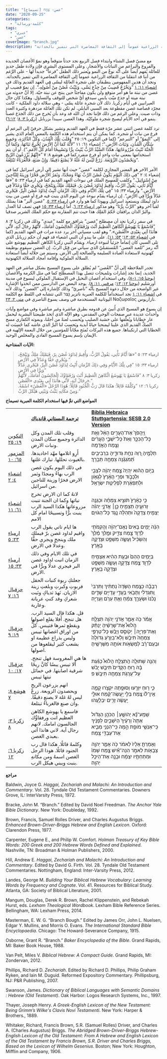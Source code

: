 ```yaml
---
title: "غصن- צֶמַח [تسيماخ]"
date: "2020-09-25"
categories:
  - "كلمة-ورسالة"
tags:
  - "عبري"
  - "غصن"
coverImage: "branch.jpg"
description: "مع مضيّ فصل الشتاء وابتداء فصل الربيع نجد حدثاً متوقعاً وهو نموّ الأغصان الجديدة والفروع والبراعم من النباتات والأشجار. وعلى المستوى البشري فإن ولادة طفل جديدٍ للعائلة يُفهم أيضاً على أنَّه نوعٌ من النمو ويُعتبر ذلك الطفل ”فرعاً“ جديداً لها - على الرَّغم من أننا قد انتقلنا من الثقافة الزراعية عموماً إلى الثقافة المعاصرة التي تتميز بالحداثة."
---
```

مع مضيّ فصل الشتاء وابتداء فصل الربيع نجد حدثاً متوقعاً وهو نموّ الأغصان الجديدة والفروع والبراعم من النباتات والأشجار. وعلى المستوى البشري فإن ولادة طفل جديدٍ للعائلة يُفهم أيضاً على أنَّه نوعٌ من النمو ويُعتبر ذلك الطفل ”فرعاً“ جديداً لها - على الرَّغم من أننا قد انتقلنا من الثقافة الزراعية عموماً إلى الثقافة المعاصرة التي تتميز بالحداثة. ونجد أن هذين المفهومين ينطبقان على شجرة العائلة ليسّى في العهد القديم وذلك في [اشعياء ١١: ١](https://biblia.com/books/ar-vandyke/is11.1) ”وَيَخْرُجُ قَضِيبٌ مِنْ جِذْعِ يَسَّى، وَيَنْبُتُ غُصْنٌ مِنْ أُصُولِهِ،“. إن نموّ قضيب أو غصن من نبتة ما هو أمر متوقع ولن يكون مفاجئاً حين ينتج عن نبتة حيّة. إلا أنَّ حدوثه من نبتة ميتة أو جذع ميّت يابس سيدفع أيَّ شخص للتوقف والتساؤل. وهكذا كان حال العبرانيين في أيام زكريا. ذلك لأن شجرة عائلة يسّى - وهي سلالة داود الملكية - كانت مجرّد قصاصة غصن مقطوعة بعد السبي البابلي. لم تكن تلك العائلة مزدهرة وكثيرة العدد وذات صيت. وعلى الرغم من ذلك فإننا نجد أن الله قد وعد بأن يُخرج من ذلك الجذع غصناً ينمو في أحد الأيام ليصبح شجرة ملوكيّة. وهذا الغصن سيبدأ بزربابل ([زكريا ٣: ٨](https://biblia.com/books/ar-vandyke/zech3.8)؛ [٦:١٢](https://biblia.com/books/ar-vandyke/zech12.6)).

ترد كلمة غصن اثنتي عشر مرّة فقط في العهد القديم وتشير بشكل حرفيّ إلى البرعم أو فرع من نبات أو شجرة. كما يمكن أن يتم استخدام هذه الكلمة بالمعنى العام الذي يشير إلى ”النموّ“ أو ”التبرعم“ (كما في التكوين ١٩: ٢٥ ”وَقَلَبَ تِلْكَ الْمُدُنَ، وَكُلَّ الدَّائِرَةِ، وَجَمِيعَ سُكَّانِ الْمُدُنِ، وَنَبَاتَ الأَرْضِ.“؛ إشعياء ٦١: ١١ ”لأَنَّهُ كَمَا أَنَّ الأَرْضَ تُخْرِجُ نَبَاتَهَا، وَكَمَا أَنَّ الْجَنَّةَ تُنْبِتُ مَزْرُوعَاتِهَا، هكَذَا السَّيِّدُ الرَّبُّ يُنْبِتُ بِرًّا وَتَسْبِيحًا أَمَامَ كُلِّ الأُمَمِ.“). أو أن يتم استخدامها بمعنى نبات واحدٍ أو فرع منفرد كما في هوشع ٨: ٧ ”«إِنَّهُمْ يَزْرَعُونَ الرِّيحَ وَيَحْصُدُونَ الزَّوْبَعَةَ. زَرْعٌ لَيْسَ لَهُ غَلَّةٌ لاَ يَصْنَعُ دَقِيقًا. وَإِنْ صَنَعَ، فَالْغُرَبَاءُ تَبْتَلِعُهُ“.

الأمر الآخر هو المعنى المجازي لكلمة ”غصن“ حيث أنها تشير إلى أرض اسرائيل كما في إشعياء ٤: ٢ ”فِي ذلِكَ الْيَوْمِ يَكُونُ غُصْنُ الرَّبِّ بَهَاءً وَمَجْدًا، وَثَمَرُ الأَرْضِ فَخْرًا وَزِينَةً لِلنَّاجِينَ مِنْ إِسْرَائِيلَ.“ وكلقب للمسيح الملك في نبوءات العهد القديم كما في ارمياء ٢٣: ٥ ”«هَا أَيَّامٌ تَأْتِي، يَقُولُ الرَّبُّ، وَأُقِيمُ لِدَاوُدَ غُصْنَ بِرّ، فَيَمْلِكُ مَلِكٌ وَيَنْجَحُ، وَيُجْرِي حَقًّا وَعَدْلاً فِي الأَرْضِ.“ وارمياء ٣٣: ١٥ ”فِي تِلْكَ الأَيَّامِ وَفِي ذلِكَ الزَّمَانِ أُنْبِتُ لِدَاوُدَ غُصْنَ الْبِرِّ، فَيُجْرِي عَدْلاً وَبِرًّا فِي الأَرْضِ“. إن ارمياء يقدّم نبوءة عن اليوم الذي ينبت فيه فرع أو غصن من بيت داود ليملك ويستعيد اسرائيل ويهوذا كما هو وارد في [ارمياء ٢٣: ٥](https://biblia.com/books/ar-vandyke/jer23.5). ”غصن البر“ هذا يمتلك لقباً آخر وهو ”الرَّبُّ بِرُّنَا“ وهو مذكور [ارمياء ٢٣: ٦](https://biblia.com/books/ar-vandyke/jer23.6). أما [ارمياء ٣٣: ١٥](https://biblia.com/books/ar-vandyke/jer23.15) فهي تصف لنا العدل والبرّ الذان يرافقان حُكمَ المَلِك هذا حيث تتم المقارنة مع حكم الملك الشرير صدقيا.

في سفر زكريا نجد أن مصطلح ”غصن“ يترافق مع كلمة ”عبدي“ وذلك في زكريا ٣: ٨ ”فَاسْمَعْ يَا يَهُوشَعُ الْكَاهِنُ الْعَظِيمُ أَنْتَ وَرُفَقَاؤُكَ الْجَالِسُونَ أَمَامَكَ، لأَنَّهُمْ رِجَالُ آيَةٍ، لأَنِّي هأَنَذَا آتِي بِعَبْدِي «الْغُصْنِ».“ وهو لقب مسياني آخر يرد عدة مرات في العهد القديم (كما في [اشعياء ٥٢: ١٣](https://biblia.com/books/ar-vandyke/is52.13)؛ [٥٣: ١١](https://biblia.com/books/ar-vandyke/is53.11)). على ما يبدو أن النبي اشعياء قد فهم أن حكم زربابل الذي تلى السبي كان إتماماً جزئياً لنبوءة ارمياء. ويقدّم النبي زكريا الكاهن العظيم يهوشع على أنَّه رمز ”للعبد الغصن“ المُستقبليّ الذي سيأتي من قِبَل الربّ. إن الغضن سيقوم بوظيفة كهنوتية لاستعادة العبادة السليمة والصالحة إلى الأرض. وسيتم من خلاله أيضاً استعادة السلالة الملوكية وإقامة أمجاد السلالة الكهنوتية.

تجدر الملاحظة إلى أنَّ ”الغُصن“ لم يُطلق على يسوع المسيح بشكل مباشر في العهد الجديد، إنما نجد إشارات وتلميحات تتصل بهذا المصطلح كما في مثل الكرمة والأغصان ([يوحنا ١٥: ١-٨](https://biblia.com/books/ar-vandyke/john15.1-8))، وفي استخدام أغصان النخيل في الإستقبال الملوكي ليسوع في مدينة أورشليم ([يوحنا ١٢: ١٣](https://biblia.com/books/ar-vandyke/john12.13)؛ [مرقس ١١: ٨](https://biblia.com/books/ar-vandyke/mark11.8)). يوجد البعض من الدارسين ممن اتخذوا الإشارة غير الواضحة من خلال دعوة المسيح بأنَّه ”ناصريّ“ وذلك كإشارة إلى ”الغصن“ وذلك لأنه في [اشعياء ١١: ١](https://biblia.com/books/ar-vandyke/is11.1) نجد استخداماً للكلمة العبرية ناتزير נֵ֖צֶר التي تتشابه في اللفظ مع الكلمة اليونانية المستخدمة في وصف يسوع الناصري في [متى ٢: ٢٣](https://biblia.com/books/ar-vandyke/2.23) Ναζωραῖος نازاريوس.

إن يسوع هو المسيح الذي أُنبئ عن قدومه بطرق مباشرة وغير مباشرة وفي مواضع وآيات وأحداث عديدة عبر صفحات الوحي المقدس، وهو الإله الذي اتخذ طبيعتنا البشرية ليحمل عار خطايانا ويُعلِّقها على خشبة الصليب ويُحسب لعنةً من أجلنا، وبموته الكفاري مسح الصكَّ القديم الذي علينا ليمنحنا حياةً أبدية ويَحسبَ لنا البرَّ الذي عاشه كما حُسِبَت له الخطايا التي ارتكبناها. جميع هذه البركات تُمنَح مجّاناً للمؤمنين من خلال النعمة الإلهية في الإيمان بإسم يسوع المسيح الفادي والمخلص الوحيد.

**الآيات المفتاحية:**

> ارمياء ٢٣: ٥ ”«هَا أَيَّامٌ تَأْتِي، يَقُولُ الرَّبُّ، وَأُقِيمُ لِدَاوُدَ غُصْنَ بِرّ، فَيَمْلِكُ مَلِكٌ وَيَنْجَحُ، وَيُجْرِي حَقًّا وَعَدْلاً فِي الأَرْضِ.“  
> ارمياء ٣٣: ١٥ ”فِي تِلْكَ الأَيَّامِ وَفِي ذلِكَ الزَّمَانِ أُنْبِتُ لِدَاوُدَ غُصْنَ الْبِرِّ، فَيُجْرِي عَدْلاً وَبِرًّا فِي الأَرْضِ“  
> زكريا ٣: ٨ ”فَاسْمَعْ يَا يَهُوشَعُ الْكَاهِنُ الْعَظِيمُ أَنْتَ وَرُفَقَاؤُكَ الْجَالِسُونَ أَمَامَكَ، لأَنَّهُمْ رِجَالُ آيَةٍ، لأَنِّي هأَنَذَا آتِي بِعَبْدِي «الْغُصْنِ».“  
> زكريا ٦: ١٢ ”وَكَلِّمْهُ قَائِلاً: هكَذَا قَالَ رَبُّ الْجُنُودِ قَائِلاً: هُوَذَا الرَّجُلُ «الْغُصْنُ» اسْمُهُ. وَمِنْ مَكَانِهِ يَنْبُتُ وَيَبْنِي هَيْكَلَ الرَّبِّ.“

**المواضع التي تمَّ فيها استخدام الكلمة العبرية تسيماخ**

<table><tbody><tr><td><br></td><td><a href="https://ref.ly/logosres/ar-vandyke"><strong>ترجمة البستاني ڤاندياك</strong></a></td><td><a href="https://ref.ly/logosres/bhssesb"><strong>Biblia Hebraica Stuttgartensia: SESB 2.0 Version</strong></a></td></tr><tr><td><a href="https://ref.ly/logosref/Bible.Ge19.25">التكوين ١٩: ٢٥</a></td><td>وقلب تلك المدن وكل الدائرة وجميع سكان المدن ونبات الارض.</td><td>וַֽיַּהֲפֹךְ֙ אֶת־הֶעָרִ֣ים הָאֵ֔ל וְאֵ֖ת כָּל־הַכִּכָּ֑ר וְאֵת֙ כָּל־יֹשְׁבֵ֣י הֶעָרִ֔ים וְצֶ֖מַח הָאֲדָמָֽה׃</td></tr><tr><td><a href="https://ref.ly/logosref/Bible.Ps65.10">المزمور ٦٥: ١٠</a></td><td>أَرِو اتلامها مهّد اخاديدها. بالغيوث تحللها. تبارك غلتها.</td><td>תְּלָמֶ֣יהָ רַ֭וֵּה נַחֵ֣ת גְּדוּדֶ֑יהָ בִּרְבִיבִ֥ים תְּ֝מֹגְגֶ֗נָּה צִמְחָ֥הּ תְּבָרֵֽךְ׃</td></tr><tr><td><a href="https://ref.ly/logosref/Bible.Is4.2">اشعياء ٤: ٢</a></td><td>في ذلك اليوم يكون غصن الرب بهاءً ومجدًا وثمر الارض فخرًا وزينة للناجين من اسرائيل.</td><td>בַּיֹּ֣ום הַה֗וּא יִֽהְיֶה֙ צֶ֣מַח יְהוָ֔ה לִצְבִ֖י וּלְכָבֹ֑וד וּפְרִ֤י הָאָ֨רֶץ֙ לְגָאֹ֣ון וּלְתִפְאֶ֔רֶת לִפְלֵיטַ֖ת יִשְׂרָאֵֽל׃</td></tr><tr><td><a href="https://ref.ly/logosref/Bible.Is61.11">اشعياء ٦١: ١١</a></td><td>لانهُ كما ان الارض تخرج نباتها وكما ان الجنة تنبت مزروعاتها هكذا السيد الرب ينبت برًّا وتسبيحًا امام كل الامم</td><td>כִּ֤י כָאָ֨רֶץ֙ תֹּוצִ֣יא צִמְחָ֔הּ וּכְגַנָּ֖ה זֵרוּעֶ֣יהָ תַצְמִ֑יחַ כֵּ֣ן׀ אֲדֹנָ֣י יְהוִ֗ה יַצְמִ֤יחַ צְדָקָה֙ וּתְהִלָּ֔ה נֶ֖גֶד כָּל־הַגֹּויִֽם׃</td></tr><tr><td><a href="https://ref.ly/logosref/Bible.Je23.5">ارمياء ٢٣: ٥</a></td><td>ها ايام تاتي يقول الرب واقيم لداود غصن برّ فيملك ملك وينجح ويجري حقًّا وعدلًا في الارض.</td><td>הִנֵּ֨ה יָמִ֤ים בָּאִים֙ נְאֻם־יְהוָ֔ה וַהֲקִמֹתִ֥י לְדָוִ֖ד צֶ֣מַח צַדִּ֑יק וּמָ֤לַךְ מֶ֨לֶךְ֙ וְהִשְׂכִּ֔יל וְעָשָׂ֛ה מִשְׁפָּ֥ט וּצְדָקָ֖ה בָּאָֽרֶץ׃</td></tr><tr><td><a href="https://ref.ly/logosref/Bible.Je33.15">ارمياء ٣٣: ١٥</a></td><td>في تلك الايام وفي ذلك الزمان انبت لداود غصن البر فيجري عدلًا وبرًّا في الارض.</td><td>בַּיָּמִ֤ים הָהֵם֙ וּבָעֵ֣ת הַהִ֔יא אַצְמִ֥יחַ לְדָוִ֖ד צֶ֣מַח צְדָקָ֑ה וְעָשָׂ֛ה מִשְׁפָּ֥ט וּצְדָקָ֖ה בָּאָֽרֶץ׃</td></tr><tr><td><a href="https://ref.ly/logosref/Bible.Eze16.7">حزقيال ١٦: ٧</a></td><td>جعلتكِ ربوة كنبات الحقل فربوتِ وكبرتِ وبلغتِ زينة الازيان. نَهدَ ثدياكِ ونَبت شعركِ وقد كنتِ عريانة وعارية.</td><td>רְבָבָ֗ה כְּצֶ֤מַח הַשָּׂדֶה֙ נְתַתִּ֔יךְ וַתִּרְבִּי֙ וַֽתִּגְדְּלִ֔י וַתָּבֹ֖אִי בַּעֲדִ֣י עֲדָיִ֑ים שָׁדַ֤יִם נָכֹ֨נוּ֙ וּשְׂעָרֵ֣ךְ צִמֵּ֔חַ וְאַ֖תְּ עֵרֹ֥ם וְעֶרְיָֽה׃</td></tr><tr><td><a href="https://ref.ly/logosref/Bible.Eze17.9">حزقيال ١٩: ٩</a></td><td>قل. هكذا قال السيد الرب. هل تنجح. أَفلا يقلع اصولها ويقطع ثمرها فتيبس. كلٌّ من اوراق اغصانها تيبس وليس بذراع عظيمة او بشعب كثير ليقلعوها من اصولها.</td><td>אֱמֹ֗ר כֹּ֥ה אָמַ֛ר אֲדֹנָ֥י יְהֹוִ֖ה תִּצְלָ֑ח הֲלֹוא֩ אֶת־שָׁרָשֶׁ֨יהָ יְנַתֵּ֜ק וְאֶת־פִּרְיָ֣הּ׀ יְקֹוסֵ֣ס וְיָבֵ֗שׁ כָּל־טַרְפֵּ֤י צִמְחָהּ֙ תִּיבָ֔שׁ וְלֹֽא־בִזְרֹ֤עַ גְּדֹולָה֙ וּבְעַם־רָ֔ב לְמַשְׂאֹ֥ות אֹותָ֖הּ מִשָּׁרָשֶֽׁיהָ׃</td></tr><tr><td><a href="https://ref.ly/logosref/Bible.Eze17.10">حزقيال ١٧: ١٠</a></td><td>ها هي المغروسة فهل تنجح. أَلا تيبس يبسًا كانَّ ريحًا شرقية اصابتها. في خمائل نبتها تيبس</td><td>וְהִנֵּ֥ה שְׁתוּלָ֖ה הֲתִצְלָ֑ח הֲלֹוא֩ כְגַ֨עַת בָּ֜הּ ר֤וּחַ הַקָּדִים֙ תִּיבַ֣שׁ יָבֹ֔שׁ עַל־עֲרֻגֹ֥ת צִמְחָ֖הּ תִּיבָֽשׁ׃ פ</td></tr><tr><td><a href="https://ref.ly/logosref/Bible.Ho8.7">هوشع ٨: ٧</a></td><td>انهم يزرعون الريح ويحصدون الزوبعة. زرعٌ ليس لهُ غلة لا يصنع دقيقًا. وان صنع فالغرباءُ تبتلعهُ.</td><td>כִּ֛י ר֥וּחַ יִזְרָ֖עוּ וְסוּפָ֣תָה יִקְצֹ֑רוּ קָמָ֣ה אֵֽין־לֹ֗ו צֶ֚מַח בְּלִ֣י יַֽעֲשֶׂה־קֶּ֔מַח אוּלַ֣י יַֽעֲשֶׂ֔ה זָרִ֖ים יִבְלָעֻֽהוּ׃</td></tr><tr><td><a href="https://ref.ly/logosref/Bible.Zec3.8">زكريا ٣: ٨</a></td><td>فاسمع يا يهوشع الكاهن العظيم انت ورفقاؤُك الجالسون امامك. لانهم رجال آية. لاني هانذا آتي بعبدي الغصن.</td><td>שְֽׁמַֽע־נָ֞א יְהֹושֻׁ֣עַ׀ הַכֹּהֵ֣ן הַגָּדֹ֗ול אַתָּה֙ וְרֵעֶ֨יךָ֙ הַיֹּשְׁבִ֣ים לְפָנֶ֔יךָ כִּֽי־אַנְשֵׁ֥י מֹופֵ֖ת הֵ֑מָּה כִּֽי־הִנְנִ֥י מֵבִ֛יא אֶת־עַבְדִּ֖י צֶֽמַח׃</td></tr><tr><td><a href="https://ref.ly/logosref/Bible.Zec6.12">زكريا ٦: ١٢</a></td><td>وكلمهُ قائلًا. هكذا قال رب الجنود قائلًا. هوذا الرجل الغصن اسمهُ ومن مكانهِ ينبت ويبني هيكل الرب.</td><td>וְאָמַרְתָּ֤ אֵלָיו֙ לֵאמֹ֔ר כֹּ֥ה אָמַ֛ר יְהוָ֥ה צְבָאֹ֖ות לֵאמֹ֑ר הִנֵּה־אִ֞ישׁ צֶ֤מַח שְׁמֹו֙ וּמִתַּחְתָּ֣יו יִצְמָ֔ח וּבָנָ֖ה אֶת־הֵיכַ֥ל יְהוָֽה׃</td></tr></tbody></table>

**مراجع**

Baldwin, Joyce G. _Haggai, Zechariah and Malachi: An Introduction and Commentary_. Vol. 28. Tyndale Old Testament Commentaries. Downers Grove, IL: InterVarsity Press, 1972.

Bracke, John M. “Branch.” Edited by David Noel Freedman. _The Anchor Yale Bible Dictionary_. New York: Doubleday, 1992.

Brown, Francis, Samuel Rolles Driver, and Charles Augustus Briggs. _Enhanced Brown-Driver-Briggs Hebrew and English Lexicon_. Oxford: Clarendon Press, 1977.

Carpenter, Eugene E., and Philip W. Comfort. _Holman Treasury of Key Bible Words: 200 Greek and 200 Hebrew Words Defined and Explained_. Nashville, TN: Broadman & Holman Publishers, 2000.

Hill, Andrew E. _Haggai, Zechariah and Malachi: An Introduction and Commentary_. Edited by David G. Firth. Vol. 28. Tyndale Old Testament Commentaries. Nottingham, England: Inter-Varsity Press, 2012.

Landes, George M. _Building Your Biblical Hebrew Vocabulary: Learning Words by Frequency and Cognate_. Vol. 41. Resources for Biblical Study. Atlanta, GA: Society of Biblical Literature, 2001.

Mangum, Douglas, Derek R. Brown, Rachel Klippenstein, and Rebekah Hurst, eds. _Lexham Theological Wordbook_. Lexham Bible Reference Series. Bellingham, WA: Lexham Press, 2014.

Masterman, E. W. G. “Branch Bough.” Edited by James Orr, John L. Nuelsen, Edgar Y. Mullins, and Morris O. Evans. _The International Standard Bible Encyclopaedia_. Chicago: The Howard-Severance Company, 1915.

Osborne, Grant R. “Branch.” _Baker Encyclopedia of the Bible_. Grand Rapids, MI: Baker Book House, 1988.

Van Pelt, Miles V. _Biblical Hebrew: A Compact Guide_. Grand Rapids, MI: Zondervan, 2012.

Phillips, Richard D. _Zechariah_. Edited by Richard D. Phillips, Philip Graham Ryken, and Iain M. Duguid. Reformed Expository Commentary. Phillipsburg, NJ: P&R Publishing, 2007.

Swanson, James. _Dictionary of Biblical Languages with Semantic Domains : Hebrew (Old Testament)_. Oak Harbor: Logos Research Systems, Inc., 1997.

Thayer, Joseph Henry. _A Greek-English Lexicon of the New Testament: Being Grimm’s Wilke's Clavis Novi Testamenti_. New York: Harper & Brothers., 1889.

Whitaker, Richard, Francis Brown, S.R. (Samuel Rolles) Driver, and Charles A. (Charles Augustus) Briggs. _The Abridged Brown-Driver-Briggs Hebrew-English Lexicon of the Old Testament: From A Hebrew and English Lexicon of the Old Testament by Francis Brown, S.R. Driver and Charles Briggs, Based on the Lexicon of Wilhelm Gesenius_. Boston; New York: Houghton, Mifflin and Company, 1906.
